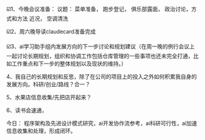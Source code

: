 ☑️1、今晚会议准备：
议题：
菜单准备，
跑步登记，
俱乐部露面，
政治讨论，方式和方法
近况，
空调清洗

☑️2、周六晚导读claudecard准备完成

☑️3、ai学习助手组内发展方向的下一步讨论和规划建议（在周一晚的例行会议上一起讨论长期规划，组织和协调工作包括仓库管理的一些事项也还未完全打通，比如工作重点和下一步的整体规划以及现状的维持。）

4、我自己的长期规划和反思，除了在公司的项目上的投入之外如何积累我自身的发展方向。科研/创业/路线？合一？

5、水果店信息收集/先把店开起来？

6、读书会速通，

今日：
程序架构及先进设计模式研究，ai开发协作流参考，ai科研可行性，ai加速信息收集和处理，形成闭环。
